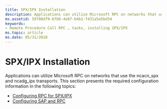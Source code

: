 ```yaml
---
title: SPX/IPX Installation
description: Applications can utilize Microsoft RPC on networks that use the ncacn\_spx and ncadg\_ipx transports.
ms.assetid: 59708df9-6fb6-4a97-b4b1-f431a5e5bd34
keywords:
- Remote Procedure Call RPC , tasks, installing SPX/IPX
ms.topic: article
ms.date: 05/31/2018
---
```


# SPX/IPX Installation

Applications can utilize Microsoft RPC on networks that use the ncacn\_spx and ncadg\_ipx transports. This section presents the required configuration information in the following topics:

-   [Configuring RPC for SPX/IPX](configuring-rpc-for-spx-ipx.md)
-   [Configuring SAP and RPC](configuring-sap-and-rpc.md)

 

 




